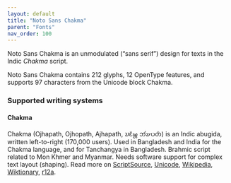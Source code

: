 ```yaml
---
layout: default
title: "Noto Sans Chakma"
parent: "Fonts"
nav_order: 100
---
```

Noto Sans Chakma is an unmodulated (“sans serif”) design for texts in the Indic _Chakma_ script. 

Noto Sans Chakma contains 212 glyphs, 12 OpenType features, and supports 97 characters from the Unicode block Chakma.


### Supported writing systems


#### Chakma

Chakma (Ojhapath, Ojhopath, Ajhapath, <span class='autonym'>𑄌𑄋𑄴𑄟𑄳𑄦 𑄃𑄧𑄏𑄛𑄖𑄴</span>) is an Indic abugida, written left-to-right (170,000 users). Used in Bangladesh and India for the Chakma language, and for Tanchangya in Bangladesh. Brahmic script related to Mon Khmer and Myanmar. Needs software support for complex text layout (shaping). Read more on [ScriptSource](https://scriptsource.org/scr/Cakm), [Unicode](https://www.unicode.org/versions/Unicode13.0.0/ch13.pdf#G27486), [Wikipedia](https://en.wikipedia.org/wiki/ISO_15924:Cakm), [Wiktionary](https://en.wiktionary.org/wiki/Category:Chakma_script), [r12a](https://r12a.github.io/scripts/links?iso=Cakm).

